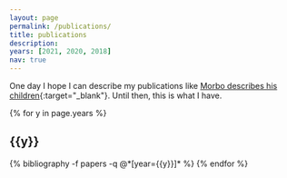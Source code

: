 ```yaml
---
layout: page
permalink: /publications/
title: publications
description: 
years: [2021, 2020, 2018]
nav: true
---
```


One day I hope I can describe my publications like [Morbo describes his children](https://youtu.be/c2MEZg1Qol4){:target="\_blank"}. Until then, this is what I have. 

<div class="publications">

{% for y in page.years %}
  <h2 class="year">{{y}}</h2>
  {% bibliography -f papers -q @*[year={{y}}]* %}
{% endfor %}

</div>
